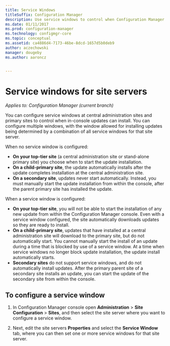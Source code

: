 ```yaml
---
title: Service Windows
titleSuffix: Configuration Manager
description: Use service windows to control when Configuration Manager sites install updates.
ms.date: 01/11/2017
ms.prod: configuration-manager
ms.technology: configmgr-core
ms.topic: conceptual
ms.assetid: ca4886d4-7173-46be-8dcd-1657d5b0deb9
author: aczechowski
manager: dougeby
ms.author: aaroncz


---
```

#  Service windows for site servers

*Applies to: Configuration Manager (current branch)*

You can configure service windows at central administration sites and primary sites to control when in-console updates can install.  You can configure multiple windows, with the window allowed for installing updates being determined by a combination of all service windows for that site server.

When no service window is configured:
- **On your top-tier site** (a central administration site or stand-alone primary site) you choose when to start the update installation.
- **On a child-primary site**, the update automatically installs after the update completes installation at the central administration site.
- **On a secondary site**, updates never start automatically. Instead, you must manually start the update installation from within the console, after the parent primary site has installed the update.

When a service window is configured:
- **On your top-tier site**, you will not be able to start the installation of any new update from within the Configuration Manager console. Even with a service window configured, the site automatically downloads updates so they are ready to install.  
- **On a child-primary site**, updates that have installed at a central administration site will download to the primary site, but do not automatically start. You cannot manually start the install of an update during a time that is blocked by use of a service window. At a time when service windows no longer block update installation, the update install automatically starts.
- **Secondary sites** do not support service windows, and do not automatically install updates. After the primary parent site of a secondary site installs an update, you can start the update of the secondary site from within the console.

## To configure a service window

1.  In  Configuration Manager console open **Administration** > **Site Configuration** > **Sites**, and then select the site server where you want to configure a service window.  

2.  Next, edit the site servers **Properties** and select the **Service Window** tab, where you can then set one or more service windows for that site server.  

